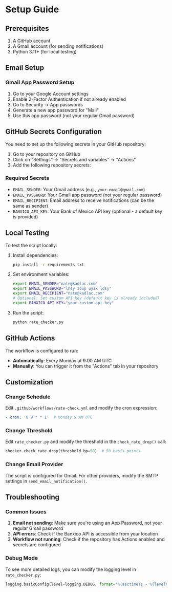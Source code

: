 # Setup Guide

## Prerequisites

1. A GitHub account
2. A Gmail account (for sending notifications)
3. Python 3.11+ (for local testing)

## Email Setup

### Gmail App Password Setup

1. Go to your Google Account settings
2. Enable 2-Factor Authentication if not already enabled
3. Go to Security → App passwords
4. Generate a new app password for "Mail"
5. Use this app password (not your regular Gmail password)

## GitHub Secrets Configuration

You need to set up the following secrets in your GitHub repository:

1. Go to your repository on GitHub
2. Click on "Settings" → "Secrets and variables" → "Actions"
3. Add the following repository secrets:

### Required Secrets

- `EMAIL_SENDER`: Your Gmail address (e.g., `your-email@gmail.com`)
- `EMAIL_PASSWORD`: Your Gmail app password (not your regular password)
- `EMAIL_RECIPIENT`: Email address to receive notifications (can be the same as sender)
- `BANXICO_API_KEY`: Your Bank of Mexico API key (optional - a default key is provided)

## Local Testing

To test the script locally:

1. Install dependencies:
   ```bash
   pip install -r requirements.txt
   ```

2. Set environment variables:
   ```bash
   export EMAIL_SENDER="nate@kadlac.com"
   export EMAIL_PASSWORD="lhey zbup uyzx ldsy"
   export EMAIL_RECIPIENT="nate@kadlac.com"
   # Optional: Set custom API key (default key is already included)
   export BANXICO_API_KEY="your-custom-api-key"
   ```

3. Run the script:
   ```bash
   python rate_checker.py
   ```

## GitHub Actions

The workflow is configured to run:
- **Automatically**: Every Monday at 9:00 AM UTC
- **Manually**: You can trigger it from the "Actions" tab in your repository

## Customization

### Change Schedule
Edit `.github/workflows/rate-check.yml` and modify the cron expression:
```yaml
- cron: '0 9 * * 1'  # Monday 9 AM UTC
```

### Change Threshold
Edit `rate_checker.py` and modify the threshold in the `check_rate_drop()` call:
```python
checker.check_rate_drop(threshold_bp=50)  # 50 basis points
```

### Change Email Provider
The script is configured for Gmail. For other providers, modify the SMTP settings in `send_email_notification()`.

## Troubleshooting

### Common Issues

1. **Email not sending**: Make sure you're using an App Password, not your regular Gmail password
2. **API errors**: Check if the Banxico API is accessible from your location
3. **Workflow not running**: Check if the repository has Actions enabled and secrets are configured

### Debug Mode

To see more detailed logs, you can modify the logging level in `rate_checker.py`:
```python
logging.basicConfig(level=logging.DEBUG, format='%(asctime)s - %(levelname)s - %(message)s')
``` 